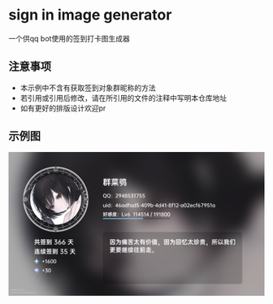 # sign in image generator

一个供qq bot使用的签到打卡图生成器

## 注意事项

- 本示例中不含有获取签到对象群昵称的方法
- 若引用或引用后修改，请在所引用的文件的注释中写明本仓库地址
- 如有更好的排版设计欢迎pr

## 示例图

![sample](./sample.png)
